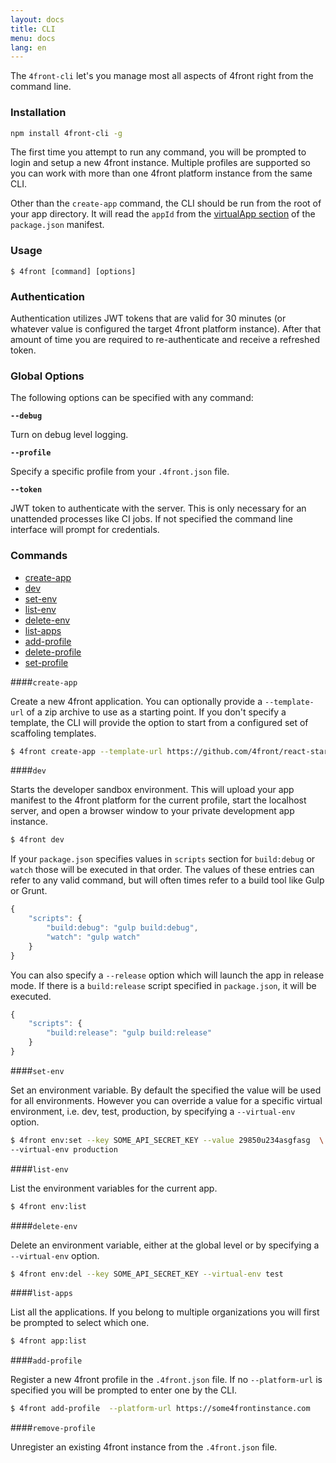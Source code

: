 ```yaml
---
layout: docs
title: CLI
menu: docs
lang: en
---
```


The `4front-cli` let's you manage most all aspects of 4front right from the command line.

### Installation
~~~sh
npm install 4front-cli -g
~~~

The first time you attempt to run any command, you will be prompted to login and setup a new 4front instance. Multiple profiles are supported so you can work with more than one 4front platform instance from the same CLI.

Other than the `create-app` command, the CLI should be run from the root of your app directory. It will read the `appId` from the [virtualApp section](/docs/manifest.html) of the `package.json` manifest.

### Usage
~~~
$ 4front [command] [options]
~~~

### Authentication
Authentication utilizes JWT tokens that are valid for 30 minutes (or whatever value is configured the target 4front platform instance). After that amount of time you are required to re-authenticate and receive a refreshed token.


### Global Options

The following options can be specified with any command:

__`--debug`__

Turn on debug level logging.

__`--profile`__

Specify a specific profile from your `.4front.json` file.

__`--token`__

JWT token to authenticate with the server. This is only necessary for an unattended processes like CI jobs. If not specified the command line interface will prompt for credentials.


### Commands

* [create-app](#create-app)
* [dev](#dev)
* [set-env](#set-env)
* [list-env](#list-env)
* [delete-env](#delete-env)
* [list-apps](#list-apps)
* [add-profile](#add-profile)
* [delete-profile](#delete-profile)
* [set-profile](#set-profile)

####`create-app`

Create a new 4front application. You can optionally provide a `--template-url` of a zip archive to use as a starting point. If you don't specify a template, the CLI will provide the option to start from a configured set of scaffoling templates.

~~~sh
$ 4front create-app --template-url https://github.com/4front/react-starterify/master/archive.zip
~~~

####`dev`

Starts the developer sandbox environment. This will upload your app manifest to the 4front platform for the current profile, start the localhost server, and open a browser window to your private development app instance.

~~~sh
$ 4front dev
~~~

If your `package.json` specifies values in `scripts` section for `build:debug` or `watch` those will be executed in that order. The values of these entries can refer to any valid command, but will often times refer to a build tool like Gulp or Grunt.

~~~js
{
	"scripts": {
		"build:debug": "gulp build:debug",
		"watch": "gulp watch"
	}
}
~~~

You can also specify a `--release` option which will launch the app in release mode. If there is a `build:release` script specified in `package.json`, it will be executed.

~~~js
{
	"scripts": {
		"build:release": "gulp build:release"
	}
}
~~~

####`set-env`

Set an environment variable. By default the specified the value will be used for all environments. However you can override a value for a specific virtual environment, i.e. dev, test, production, by specifying a `--virtual-env` option.

~~~sh
$ 4front env:set --key SOME_API_SECRET_KEY --value 29850u234asgfasg  \
--virtual-env production
~~~

####`list-env`

List the environment variables for the current app.

~~~sh
$ 4front env:list
~~~

####`delete-env`

Delete an environment variable, either at the global level or by specifying a `--virtual-env` option.

~~~sh
$ 4front env:del --key SOME_API_SECRET_KEY --virtual-env test
~~~

####`list-apps`

List all the applications. If you belong to multiple organizations you will first be prompted to select which one.

~~~sh
$ 4front app:list
~~~

####`add-profile`

Register a new 4front profile in the `.4front.json` file. If no `--platform-url` is specified you will be prompted to enter one by the CLI.

~~~sh
$ 4front add-profile  --platform-url https://some4frontinstance.com
~~~

####`remove-profile`

Unregister an existing 4front instance from the `.4front.json` file.
